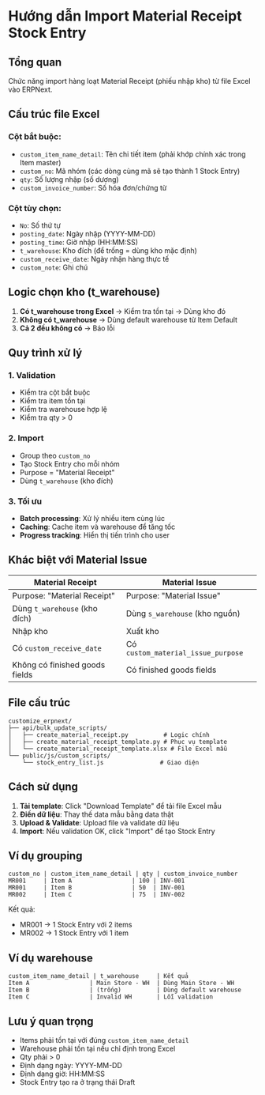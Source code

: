 # Hướng dẫn Import Material Receipt Stock Entry

## Tổng quan
Chức năng import hàng loạt Material Receipt (phiếu nhập kho) từ file Excel vào ERPNext.

## Cấu trúc file Excel

### Cột bắt buộc:
- `custom_item_name_detail`: Tên chi tiết item (phải khớp chính xác trong Item master)
- `custom_no`: Mã nhóm (các dòng cùng mã sẽ tạo thành 1 Stock Entry)
- `qty`: Số lượng nhập (số dương)
- `custom_invoice_number`: Số hóa đơn/chứng từ

### Cột tùy chọn:
- `No`: Số thứ tự
- `posting_date`: Ngày nhập (YYYY-MM-DD)
- `posting_time`: Giờ nhập (HH:MM:SS)
- `t_warehouse`: Kho đích (để trống = dùng kho mặc định)
- `custom_receive_date`: Ngày nhận hàng thực tế
- `custom_note`: Ghi chú

## Logic chọn kho (t_warehouse)

1. **Có t_warehouse trong Excel** → Kiểm tra tồn tại → Dùng kho đó
2. **Không có t_warehouse** → Dùng default warehouse từ Item Default
3. **Cả 2 đều không có** → Báo lỗi

## Quy trình xử lý

### 1. Validation
- Kiểm tra cột bắt buộc
- Kiểm tra item tồn tại
- Kiểm tra warehouse hợp lệ
- Kiểm tra qty > 0

### 2. Import
- Group theo `custom_no`
- Tạo Stock Entry cho mỗi nhóm
- Purpose = "Material Receipt"
- Dùng `t_warehouse` (kho đích)

### 3. Tối ưu
- **Batch processing**: Xử lý nhiều item cùng lúc
- **Caching**: Cache item và warehouse để tăng tốc
- **Progress tracking**: Hiển thị tiến trình cho user

## Khác biệt với Material Issue

| Material Receipt | Material Issue |
|-----------------|----------------|
| Purpose: "Material Receipt" | Purpose: "Material Issue" |
| Dùng `t_warehouse` (kho đích) | Dùng `s_warehouse` (kho nguồn) |
| Nhập kho | Xuất kho |
| Có `custom_receive_date` | Có `custom_material_issue_purpose` |
| Không có finished goods fields | Có finished goods fields |

## File cấu trúc

```
customize_erpnext/
├── api/bulk_update_scripts/
│   ├── create_material_receipt.py          # Logic chính
│   ├── create_material_receipt_template.py # Phục vụ template
│   └── create_material_receipt_template.xlsx # File Excel mẫu
└── public/js/custom_scripts/
    └── stock_entry_list.js                # Giao diện
```

## Cách sử dụng

1. **Tải template**: Click "Download Template" để tải file Excel mẫu
2. **Điền dữ liệu**: Thay thế data mẫu bằng data thật
3. **Upload & Validate**: Upload file và validate dữ liệu
4. **Import**: Nếu validation OK, click "Import" để tạo Stock Entry

## Ví dụ grouping

```excel
custom_no | custom_item_name_detail | qty | custom_invoice_number
MR001     | Item A                 | 100 | INV-001
MR001     | Item B                 | 50  | INV-001
MR002     | Item C                 | 75  | INV-002
```

Kết quả: 
- MR001 → 1 Stock Entry với 2 items
- MR002 → 1 Stock Entry với 1 item

## Ví dụ warehouse

```excel
custom_item_name_detail | t_warehouse     | Kết quả
Item A                 | Main Store - WH  | Dùng Main Store - WH
Item B                 | (trống)          | Dùng default warehouse
Item C                 | Invalid WH       | Lỗi validation
```

## Lưu ý quan trọng

- Items phải tồn tại với đúng `custom_item_name_detail`
- Warehouse phải tồn tại nếu chỉ định trong Excel
- Qty phải > 0
- Định dạng ngày: YYYY-MM-DD
- Định dạng giờ: HH:MM:SS
- Stock Entry tạo ra ở trạng thái Draft